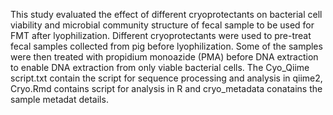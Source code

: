 This study evaluated the effect of different cryoprotectants on bacterial cell viability and microbial community structure of fecal sample to be used for FMT after lyophilization. Different cryoprotectants were used to pre-treat fecal samples collected from pig before lyophilization. Some of the samples were then treated with propidium monoazide (PMA) before DNA extraction to enable DNA extraction from only viable bacterial cells.
The Cyo_Qiime script.txt contain the script for sequence processing and analysis in qiime2, Cryo.Rmd contains script for analysis in R and cryo_metadata conatains the sample metadat details.
